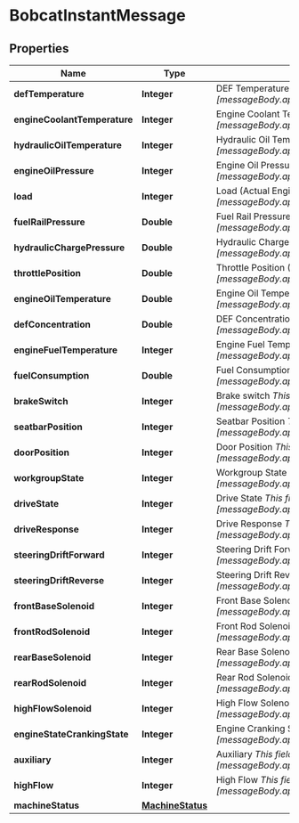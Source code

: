 

# BobcatInstantMessage


## Properties

| Name | Type | Description | Notes |
|------------ | ------------- | ------------- | -------------|
|**defTemperature** | **Integer** | DEF Temperature (°C)  _This field represents [messageBody.applicationMessage.applicationMessage.payload.defTemperature]_  |  [optional] |
|**engineCoolantTemperature** | **Integer** | Engine Coolant Temperature (°C)  _This field represents [messageBody.applicationMessage.applicationMessage.payload.engineCoolantTemperature]_  |  [optional] |
|**hydraulicOilTemperature** | **Integer** | Hydraulic Oil Temperature (°C)  _This field represents [messageBody.applicationMessage.applicationMessage.payload.hydraulicOilTemperature]_  |  [optional] |
|**engineOilPressure** | **Integer** | Engine Oil Pressure (kPa)  _This field represents [messageBody.applicationMessage.applicationMessage.payload.engineOilPressure]_  |  [optional] |
|**load** | **Integer** | Load (Actual Engine - Percent Torque) (%)  _This field represents [messageBody.applicationMessage.applicationMessage.payload.load]_  |  [optional] |
|**fuelRailPressure** | **Double** | Fuel Rail Pressure (MPa)  _This field represents [messageBody.applicationMessage.applicationMessage.payload.fuelRailPressure]_  |  [optional] |
|**hydraulicChargePressure** | **Double** | Hydraulic Charge Pressure  _This field represents [messageBody.applicationMessage.applicationMessage.payload.hydraulicChargePressure]_  |  [optional] |
|**throttlePosition** | **Double** | Throttle Position (%)  _This field represents [messageBody.applicationMessage.applicationMessage.payload.throttlePosition]_  |  [optional] |
|**engineOilTemperature** | **Double** | Engine Oil Temperature (°C)  _This field represents [messageBody.applicationMessage.applicationMessage.payload.engineOilTemperature]_  |  [optional] |
|**defConcentration** | **Double** | DEF Concentration (%)  _This field represents [messageBody.applicationMessage.applicationMessage.payload.defConcentration]_  |  [optional] |
|**engineFuelTemperature** | **Integer** | Engine Fuel Temperature (°C)  _This field represents [messageBody.applicationMessage.applicationMessage.payload.engineFuelTemperature]_  |  [optional] |
|**fuelConsumption** | **Double** | Fuel Consumption (l/h)  _This field represents [messageBody.applicationMessage.applicationMessage.payload.fuelConsumption]_  |  [optional] |
|**brakeSwitch** | **Integer** | Brake switch  _This field represents [messageBody.applicationMessage.applicationMessage.payload.brakeSwitch]_  |  [optional] |
|**seatbarPosition** | **Integer** | Seatbar Position  _This field represents [messageBody.applicationMessage.applicationMessage.payload.seatbarPosition]_  |  [optional] |
|**doorPosition** | **Integer** | Door Position  _This field represents [messageBody.applicationMessage.applicationMessage.payload.doorPosition]_  |  [optional] |
|**workgroupState** | **Integer** | Workgroup State    _This field represents [messageBody.applicationMessage.applicationMessage.payload.workgroupState]_  |  [optional] |
|**driveState** | **Integer** | Drive State  _This field represents [messageBody.applicationMessage.applicationMessage.payload.driveState]_  |  [optional] |
|**driveResponse** | **Integer** | Drive Response  _This field represents [messageBody.applicationMessage.applicationMessage.payload.driveResponse]_  |  [optional] |
|**steeringDriftForward** | **Integer** | Steering Drift Forward  _This field represents [messageBody.applicationMessage.applicationMessage.payload.steeringDriftForward]_  |  [optional] |
|**steeringDriftReverse** | **Integer** | Steering Drift Reverse  _This field represents [messageBody.applicationMessage.applicationMessage.payload.steeringDriftReverse]_  |  [optional] |
|**frontBaseSolenoid** | **Integer** | Front Base Solenoid  _This field represents [messageBody.applicationMessage.applicationMessage.payload.frontBaseSolenoid]_  |  [optional] |
|**frontRodSolenoid** | **Integer** | Front Rod Solenoid  _This field represents [messageBody.applicationMessage.applicationMessage.payload.frontRodSolenoid]_  |  [optional] |
|**rearBaseSolenoid** | **Integer** | Rear Base Solenoid  _This field represents [messageBody.applicationMessage.applicationMessage.payload.rearBaseSolenoid]_  |  [optional] |
|**rearRodSolenoid** | **Integer** | Rear Rod Solenoid  _This field represents [messageBody.applicationMessage.applicationMessage.payload.rearRodSolenoid]_  |  [optional] |
|**highFlowSolenoid** | **Integer** | High Flow Solenoid  _This field represents [messageBody.applicationMessage.applicationMessage.payload.highFlowSolenoid]_  |  [optional] |
|**engineStateCrankingState** | **Integer** | Engine Cranking State  _This field represents [messageBody.applicationMessage.applicationMessage.payload.engineStateCrankingState]_  |  [optional] |
|**auxiliary** | **Integer** | Auxiliary  _This field represents [messageBody.applicationMessage.applicationMessage.payload.auxiliary]_  |  [optional] |
|**highFlow** | **Integer** | High Flow  _This field represents [messageBody.applicationMessage.applicationMessage.payload.highFlow]_  |  [optional] |
|**machineStatus** | [**MachineStatus**](MachineStatus.md) |  |  [optional] |



